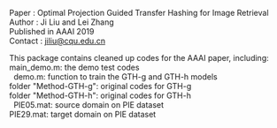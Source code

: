 Paper : Optimal Projection Guided Transfer Hashing for Image Retrieval<br />
Author : Ji Liu and Lei Zhang<br />
Published in AAAI 2019<br />
Contact : jiliu@cqu.edu.cn<br />

This package contains cleaned up codes for the AAAI paper, including: <br />
main_demo.m: the demo test codes <br /> 
demo.m: function to train the GTH-g and GTH-h models  <br />
folder "Method-GTH-g": original codes for GTH-g  <br />
folder "Method-GTH-h": original codes for GTH-h <br /> 
PIE05.mat: source domain on PIE dataset<br />
PIE29.mat: target domain on PIE dataset

